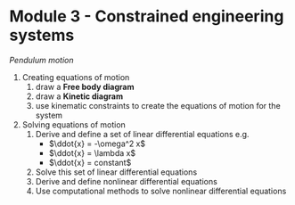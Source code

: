 # Module 3 - Constrained engineering systems

_Pendulum motion_

1. Creating equations of motion
    1. draw a **Free body diagram**
    2. draw a **Kinetic diagram**
    3. use kinematic constraints to create the equations of motion for
       the system
2. Solving equations of motion
    1. Derive and define a set of linear differential equations e.g.
        - $\ddot{x} = -\omega^2 x$
        - $\ddot{x} = \lambda x$
        - $\ddot{x} = constant$
    2. Solve this set of linear differential equations
    3. Derive and define nonlinear differential equations
    4. Use computational methods to solve nonlinear differential
       equations
